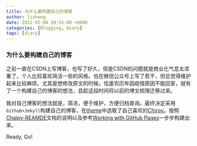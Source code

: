 ```yaml
---
title: 为什么要构建自己的博客
author: lisheng
date: 2021-02-08 20:55:00 +0800
categories: [Blogging, Diary]
tags: [diary]
---
```


### 为什么要构建自己的博客
之前一直在CSDN上写博客，也写了好久，但是CSDN的问题就是商业化气息太浓重了，个人比较喜欢简洁一些的风格。也在微信公众号上写了若干，但总觉得维护起来比较麻烦，尤其是想修改原文的时候。恰逢农历年因疫情原因不能回家，就有了一个构建自己的博客的想法，且趁这段时间将以前的博文梳理迁移过来。

我对自己博客的想法就是，简洁，便于维护，方便归档查询。最终决定采用`Github+Jekyll`构建自己的博客，在[theme](http://jekyllthemes.org/)中选取了自己喜欢的[Chirpy](http://jekyllthemes.org/themes/jekyll-theme-chirpy/)。按照[Chaipy-REAMDE](https://github.com/cotes2020/jekyll-theme-chirpy/)文档的说明以及参考[Working with GitHub Pages](https://docs.github.com/en/github/working-with-github-pages#table-of-contents)一步步构建出来。

Ready, Go!